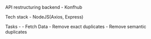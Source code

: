 API restructuring backend - Konfhub

Tech stack - NodeJS(Axios, Express)

Tasks - 
    - Fetch Data
    - Remove exact duplicates
    - Remove semantic duplicates